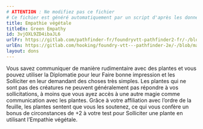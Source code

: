 ```yaml
---
# ATTENTION : Ne modifiez pas ce fichier
# Ce fichier est généré automatiquement par un script d'après les données du module Foundry VTT officiel et de sa traduction
title: Empathie végétale
titleEn: Green Empathy
id: 3vjOXL9ZD4ibaJL6
urlFr: https://gitlab.com/pathfinder-fr/foundryvtt-pathfinder2-fr/-/blob/master/data/feats/3vjOXL9ZD4ibaJL6.htm
urlEn: https://gitlab.com/hooking/foundry-vtt---pathfinder-2e/-/blob/master/packs/data/feats.db/green-empathy.json
layout: dons
---
```

Vous savez communiquer de manière rudimentaire avec des plantes et vous pouvez utiliser la Diplomatie pour leur Faire bonne impression et les Solliciter en leur demandant des choses très simples. Les plantes qui ne sont pas des créatures ne peuvent généralement pas répondre à vos sollicitations, à moins que vous ayez accès à une autre magie comme communication avec les plantes. Grâce à votre affiliation avec l’ordre de la feuille, les plantes sentent que vous les soutenez, ce qui vous confère un bonus de circonstances de +2 à votre test pour Solliciter une plante en utilisant l’Empathie végétale.

